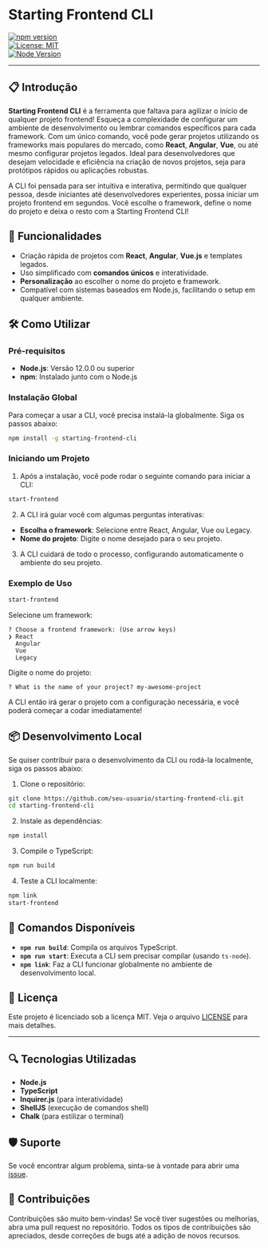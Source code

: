 
# Starting Frontend CLI

[![npm version](https://img.shields.io/npm/v/starting-frontend-cli)](https://www.npmjs.com/package/starting-frontend-cli)  
[![License: MIT](https://img.shields.io/badge/License-MIT-blue.svg)](https://opensource.org/licenses/MIT)  
[![Node Version](https://img.shields.io/badge/node-%3E%3D%2012.0.0-brightgreen)](https://nodejs.org/)

---

## 📋 Introdução

**Starting Frontend CLI** é a ferramenta que faltava para agilizar o início de qualquer projeto frontend! Esqueça a complexidade de configurar um ambiente de desenvolvimento ou lembrar comandos específicos para cada framework. Com um único comando, você pode gerar projetos utilizando os frameworks mais populares do mercado, como **React**, **Angular**, **Vue**, ou até mesmo configurar projetos legados. Ideal para desenvolvedores que desejam velocidade e eficiência na criação de novos projetos, seja para protótipos rápidos ou aplicações robustas.

A CLI foi pensada para ser intuitiva e interativa, permitindo que qualquer pessoa, desde iniciantes até desenvolvedores experientes, possa iniciar um projeto frontend em segundos. Você escolhe o framework, define o nome do projeto e deixa o resto com a Starting Frontend CLI!

## 🚀 Funcionalidades

- Criação rápida de projetos com **React**, **Angular**, **Vue.js** e templates legados.
- Uso simplificado com **comandos únicos** e interatividade.
- **Personalização** ao escolher o nome do projeto e framework.
- Compatível com sistemas baseados em Node.js, facilitando o setup em qualquer ambiente.

## 🛠 Como Utilizar

### Pré-requisitos

- **Node.js**: Versão 12.0.0 ou superior
- **npm**: Instalado junto com o Node.js

### Instalação Global

Para começar a usar a CLI, você precisa instalá-la globalmente. Siga os passos abaixo:

```bash
npm install -g starting-frontend-cli
```

### Iniciando um Projeto

1. Após a instalação, você pode rodar o seguinte comando para iniciar a CLI:

```bash
start-frontend
```

2. A CLI irá guiar você com algumas perguntas interativas:

- **Escolha o framework**: Selecione entre React, Angular, Vue ou Legacy.
- **Nome do projeto**: Digite o nome desejado para o seu projeto.

3. A CLI cuidará de todo o processo, configurando automaticamente o ambiente do seu projeto.

### Exemplo de Uso

```bash
start-frontend
```

Selecione um framework:

```
? Choose a frontend framework: (Use arrow keys)
❯ React
  Angular
  Vue
  Legacy
```

Digite o nome do projeto:

```
? What is the name of your project? my-awesome-project
```

A CLI então irá gerar o projeto com a configuração necessária, e você poderá começar a codar imediatamente!

## 📦 Desenvolvimento Local

Se quiser contribuir para o desenvolvimento da CLI ou rodá-la localmente, siga os passos abaixo:

1. Clone o repositório:

```bash
git clone https://github.com/seu-usuario/starting-frontend-cli.git
cd starting-frontend-cli
```

2. Instale as dependências:

```bash
npm install
```

3. Compile o TypeScript:

```bash
npm run build
```

4. Teste a CLI localmente:

```bash
npm link
start-frontend
```

## 🔧 Comandos Disponíveis

- **`npm run build`**: Compila os arquivos TypeScript.
- **`npm run start`**: Executa a CLI sem precisar compilar (usando `ts-node`).
- **`npm link`**: Faz a CLI funcionar globalmente no ambiente de desenvolvimento local.

## 📄 Licença

Este projeto é licenciado sob a licença MIT. Veja o arquivo [LICENSE](LICENSE) para mais detalhes.

---

## 🔍 Tecnologias Utilizadas

- **Node.js**
- **TypeScript**
- **Inquirer.js** (para interatividade)
- **ShellJS** (execução de comandos shell)
- **Chalk** (para estilizar o terminal)

## 🛡️ Suporte

Se você encontrar algum problema, sinta-se à vontade para abrir uma [issue](https://github.com/lucas-godinho/starting-frontend-cliissues).

## 📢 Contribuições

Contribuições são muito bem-vindas! Se você tiver sugestões ou melhorias, abra uma pull request no repositório. Todos os tipos de contribuições são apreciados, desde correções de bugs até a adição de novos recursos.
